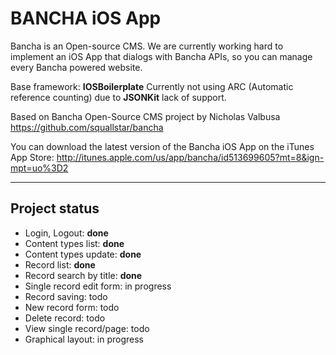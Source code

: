 # BANCHA iOS App

Bancha is an Open-source CMS. We are currently working hard to implement an iOS App that dialogs with Bancha APIs, so you can manage every Bancha powered website.

Base framework: **IOSBoilerplate**
Currently not using ARC (Automatic reference counting) due to **JSONKit** lack of support.

Based on Bancha Open-Source CMS project by Nicholas Valbusa
https://github.com/squallstar/bancha

You can download the latest version of the Bancha iOS App on the iTunes App Store:
http://itunes.apple.com/us/app/bancha/id513699605?mt=8&ign-mpt=uo%3D2


--------------
Project status
--------------

- Login, Logout: **done**
- Content types list: **done**
- Content types update: **done**
- Record list: **done**
- Record search by title: **done**
- Single record edit form: in progress
- Record saving: todo
- New record form: todo
- Delete record: todo
- View single record/page: todo
- Graphical layout: in progress